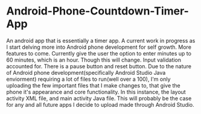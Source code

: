 # Android-Phone-Countdown-Timer-App
An android app that is essentially a timer app. A current work in progress as I start delving more into Android phone development for self growth. More features to come. Currently give the user the option to enter minutes up to 60 minutes, which is an hour. Though this will change. Input validation accounted for. There is a pause button and reset button. Due to the nature of Android phone development(specifically Android Studio Java enviorment) requiring a lot of files to run(well over a 100), I'm only uploading the few important files that I make changes to, that give the phone it's appearance and core functionality.  In this instance, the layout activity XML file, and main activity Java file. This will probably be the case for any and all future apps I decide to upload made through Android Studio.
